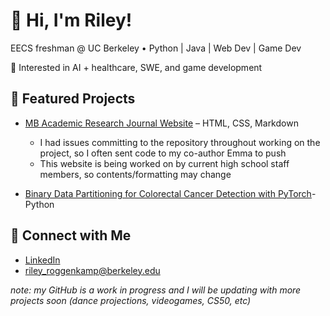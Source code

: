 # 👋 Hi, I'm Riley!
EECS freshman @ UC Berkeley •  Python | Java | Web Dev | Game Dev

🚀 Interested in AI + healthcare, SWE, and game development

## 📌 Featured Projects
- [MB Academic Research Journal Website](https://github.com/Marlborough-School/mars) – HTML, CSS, Markdown

  * I had issues committing to the repository throughout working on the project, so I often sent code to my co-author Emma to push
  * This website is being worked on by current high school staff members, so contents/formatting may change
- [Binary Data Partitioning for Colorectal Cancer Detection with PyTorch](https://github.com/ririRKR/CRC_model_analysis)- Python

## 🔗 Connect with Me
- [LinkedIn](linkedin.com/in/riley-roggenkamp-79a90a378/) 
- riley_roggenkamp@berkeley.edu

_note: my GitHub is a work in progress and I will be updating with more projects soon (dance projections, videogames, CS50, etc)_
